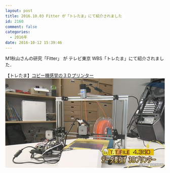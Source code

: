 ```yaml
---
layout: post
title: 2016.10.03 Fitter が「トレたま」にて紹介されました
id: 2160
comment: false
categories:
  - 2016年
date: 2016-10-12 15:39:46
---
```


M1秋山さんの研究「Fitter」 が
テレビ東京 WBS「トレたま」にて紹介されました．

【トレたま】[コピー機感覚の３Ｄプリンター](http://www.tv-tokyo.co.jp/mv/wbs/trend_tamago/post_119100/)
![toretama_fitter](/wp-content/uploads/2016/10/20161003_wb_tt01_9.jpg)
